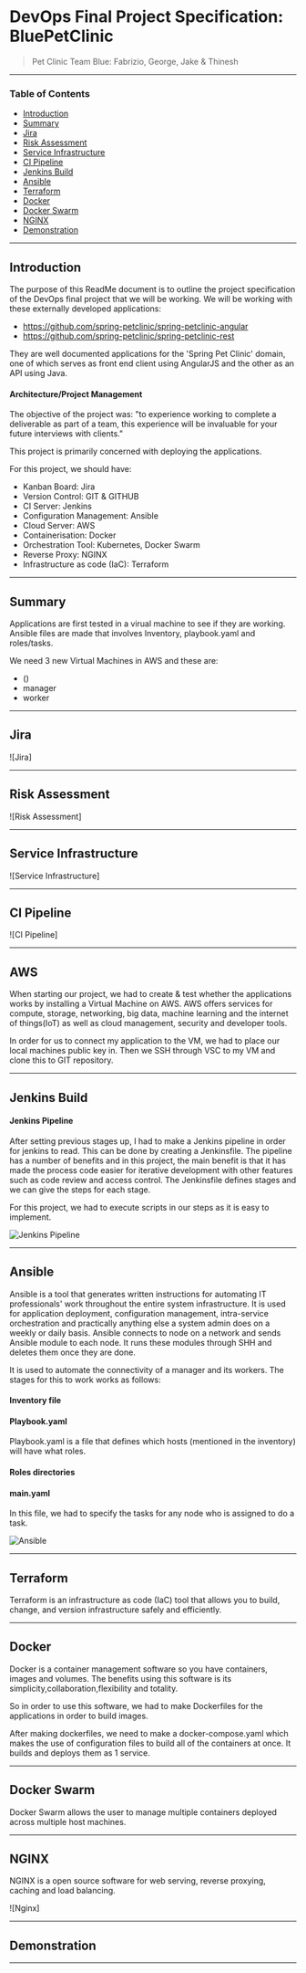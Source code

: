 # DevOps Final Project Specification: BluePetClinic
> Pet Clinic Team Blue: Fabrizio, George, Jake & Thinesh

---

### Table of Contents

- [Introduction](#introduction)
- [Summary](#summary)
- [Jira](#jira)
- [Risk Assessment](#risk-assessment)
- [Service Infrastructure](#service-infrastructure)
- [CI Pipeline](#ci-pipeline)
- [Jenkins Build](#jenkins-build)
- [Ansible](#ansible)
- [Terraform](#terraform)
- [Docker](#docker)
- [Docker Swarm](#docker-swarm)
- [NGINX](#nginx)
- [Demonstration](#demonstration)

---

## Introduction

The purpose of this ReadMe document is to outline the project specification of the DevOps final project that we will be working. We will be working with these externally developed applications:

- https://github.com/spring-petclinic/spring-petclinic-angular
- https://github.com/spring-petclinic/spring-petclinic-rest

They are well documented applications for the 'Spring Pet Clinic' domain, one of which serves as front end client using AngularJS and the other as an API using Java.

#### Architecture/Project Management

The objective of the project was: "to experience working to complete a deliverable as part of a team, this experience will be invaluable for your future interviews with clients."

This project is primarily concerned with deploying the applications.

For this project, we should have:
- Kanban Board: Jira 
- Version Control: GIT & GITHUB
- CI Server: Jenkins
- Configuration Management: Ansible
- Cloud Server: AWS
- Containerisation: Docker
- Orchestration Tool: Kubernetes, Docker Swarm
- Reverse Proxy: NGINX
- Infrastructure as code (IaC): Terraform

---

## Summary

Applications are first tested in a virual machine to see if they are working. Ansible files are made that involves Inventory, playbook.yaml and roles/tasks. 

We need 3 new Virtual Machines in AWS and these are:
- ()
- manager
- worker


---

## Jira

![Jira]

---
## Risk Assessment


![Risk Assessment]

---
## Service Infrastructure

![Service Infrastructure]


---
## CI Pipeline

![CI Pipeline]

---
## AWS
When starting our project, we had to create & test whether the applications works by installing a Virtual Machine on AWS. AWS offers services for compute, storage, networking, big data, machine learning and the internet of things(IoT) as well as cloud management, security and developer tools.

In order for us to connect my application to the VM, we had to place our local machines public key in. Then we SSH through VSC to my VM and clone this to GIT repository. 



---
## Jenkins Build

#### Jenkins Pipeline
After setting previous stages up, I had to make a Jenkins pipeline in order for jenkins to read. This can be done by creating a Jenkinsfile. The pipeline has a number of benefits and in this project, the main benefit is that it has made the process code easier for iterative development with other features such as code review and access control. The Jenkinsfile defines stages and we can give the steps for each stage. 

For this project, we had to execute scripts in our steps as it is easy to implement. 

![Jenkins Pipeline](project-image-url)


---

## Ansible
Ansible is a tool that generates written instructions for automating IT professionals' work throughout the entire system infrastructure. It is used for application deployment, configuration management, intra-service orchestration and practically anything else a system admin does on a weekly or daily basis. Ansible connects to node on a network and sends Ansible module to each node. It runs these modules through SHH and deletes them once they are done.

It is used to automate the connectivity of a manager and its workers. The stages for this to work works as follows:

#### Inventory file


#### Playbook.yaml
Playbook.yaml is a file that defines which hosts (mentioned in the inventory) will have what roles. 

#### Roles directories

#### main.yaml
In this file, we had to specify the tasks for any node who is assigned to do a task. 

![Ansible](project-image-url)


---
## Terraform
Terraform is an infrastructure as code (IaC) tool that allows you to build, change, and version infrastructure safely and efficiently. 

---

## Docker
Docker is a container management software so you have containers, images and volumes. The benefits using this software is its simplicity,collaboration,flexibility and totality.

So in order to use this software, we had to make Dockerfiles for the applications in order to build images. 

After making dockerfiles, we need to make a docker-compose.yaml which makes the use of configuration files to build all of the containers at once. It builds and deploys them as 1 service. 


---
## Docker Swarm
Docker Swarm allows the user to manage multiple containers deployed across multiple host machines.


---
## NGINX
NGINX is a open source software for web serving, reverse proxying, caching and load balancing.



![Nginx]





---
## Demonstration



---



